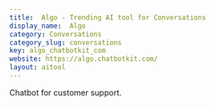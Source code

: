 ```yaml
---
title:  Algo - Trending AI tool for Conversations
display_name:  Algo
category: Conversations
category_slug: conversations
key: algo_chatbotkit_com
website: https://algo.chatbotkit.com/
layout: aitool
---
```


Chatbot for customer support.
